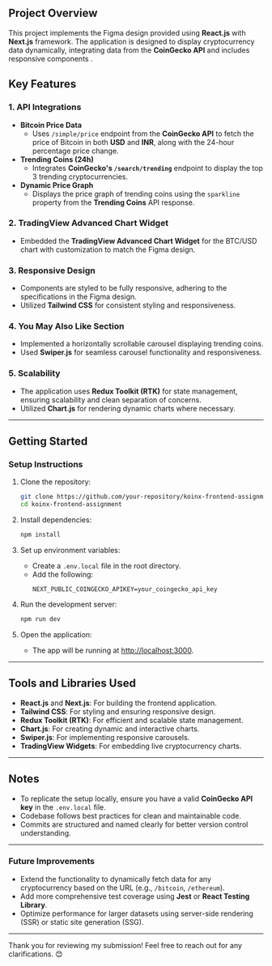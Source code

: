 
## Project Overview

This project implements the Figma design provided  using **React.js** with **Next.js** framework. The application is designed to display cryptocurrency data dynamically, integrating data from the **CoinGecko API** and includes responsive components .
 

## Key Features

### 1. **API Integrations**
- **Bitcoin Price Data**
  - Uses `/simple/price` endpoint from the **CoinGecko API** to fetch the price of Bitcoin in both **USD** and **INR**, along with the 24-hour percentage price change.
- **Trending Coins (24h)**
  - Integrates **CoinGecko's `/search/trending`** endpoint to display the top 3 trending cryptocurrencies.
- **Dynamic Price Graph**
  - Displays the price graph of trending coins using the `sparkline` property from the **Trending Coins** API response.

### 2. **TradingView Advanced Chart Widget**
- Embedded the **TradingView Advanced Chart Widget** for the BTC/USD chart with customization to match the Figma design.

### 3. **Responsive Design**
- Components are styled to be fully responsive, adhering to the specifications in the Figma design.
- Utilized **Tailwind CSS** for consistent styling and responsiveness.

### 4. **You May Also Like Section**
- Implemented a horizontally scrollable carousel displaying trending coins.
- Used **Swiper.js** for seamless carousel functionality and responsiveness.

### 5. **Scalability**
- The application uses **Redux Toolkit (RTK)** for state management, ensuring scalability and clean separation of concerns.
- Utilized **Chart.js** for rendering dynamic charts where necessary.

---

## Getting Started

### **Setup Instructions**

1. Clone the repository:
   ```bash
   git clone https://github.com/your-repository/koinx-frontend-assignment.git
   cd koinx-frontend-assignment
   ```

2. Install dependencies:
   ```bash
   npm install
   ```

3. Set up environment variables:
   - Create a `.env.local` file in the root directory.
   - Add the following:
     ```env
     NEXT_PUBLIC_COINGECKO_APIKEY=your_coingecko_api_key
     ```

4. Run the development server:
   ```bash
   npm run dev
   ```

5. Open the application:
   - The app will be running at [http://localhost:3000](http://localhost:3000).

---

## Tools and Libraries Used

- **React.js** and **Next.js**: For building the frontend application.
- **Tailwind CSS**: For styling and ensuring responsive design.
- **Redux Toolkit (RTK)**: For efficient and scalable state management.
- **Chart.js**: For creating dynamic and interactive charts.
- **Swiper.js**: For implementing responsive carousels.
- **TradingView Widgets**: For embedding live cryptocurrency charts.

---

## Notes

- To replicate the setup locally, ensure you have a valid **CoinGecko API key** in the `.env.local` file.
- Codebase follows best practices for clean and maintainable code.
- Commits are structured and named clearly for better version control understanding.

---

### Future Improvements

- Extend the functionality to dynamically fetch data for any cryptocurrency based on the URL (e.g., `/bitcoin`, `/ethereum`).
- Add more comprehensive test coverage using **Jest** or **React Testing Library**.
- Optimize performance for larger datasets using server-side rendering (SSR) or static site generation (SSG).

---

Thank you for reviewing my submission! Feel free to reach out for any clarifications. 😊
